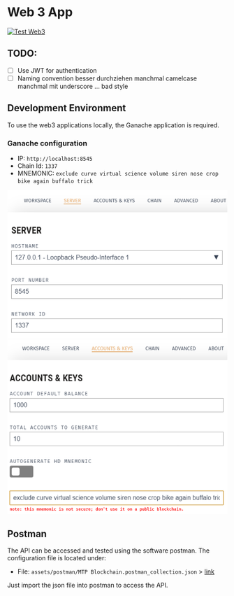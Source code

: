# Web 3 App
[![Test Web3](https://github.com/Jonas-Grill/mtp-blockchain/actions/workflows/test-web3.yml/badge.svg)](https://github.com/Jonas-Grill/mtp-blockchain/actions/workflows/test-web3.yml)

## TODO:
- [ ] Use JWT for authentication
- [ ] Naming convention besser durchziehen manchmal camelcase manchmal mit underscore ... bad style

## Development Environment

To use the web3 applications locally, the Ganache application is required. 

### Ganache configuration

- IP: `http://localhost:8545`
- Chain Id: `1337`
- MNEMONIC: `exclude curve virtual science volume siren nose crop bike again buffalo trick`

![Ganache - Server config](assets/img/ganache-server-config.png)
![Ganache - Accounts & Key config](assets/img/ganache-accounts-key-config.png)

## Postman
The API can be accessed and tested using the software postman. The configuration file is located under:

- File: `assets/postman/MTP Blockchain.postman_collection.json` > [link](assets/postman)

Just import the json file into postman to access the API. 